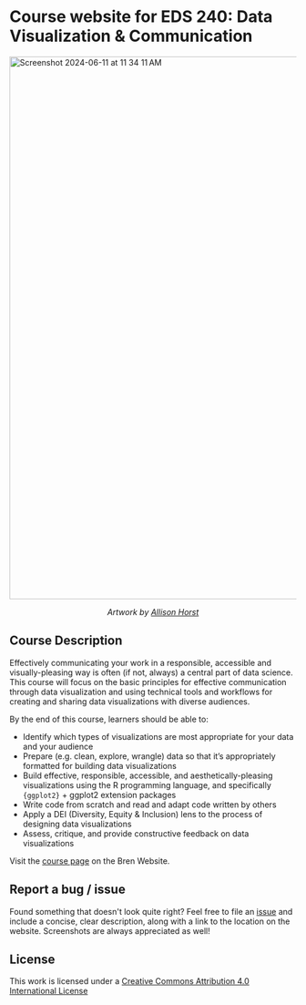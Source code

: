 # Course website for EDS 240: Data Visualization & Communication

<img width="953" alt="Screenshot 2024-06-11 at 11 34 11 AM" src="https://github.com/samanthacsik/EDS-240-data-viz/assets/43836046/135a15ff-62c9-4ae3-9026-db4d4a06a4be">

<p align="center"><em>Artwork by <a href="https://allisonhorst.com/">Allison Horst</a></em></p>

## Course Description

Effectively communicating your work in a responsible, accessible and visually-pleasing way is often (if not, always) a central part of data science. This course will focus on the basic principles for effective communication through data visualization and using technical tools and workflows for creating and sharing data visualizations with diverse audiences.

By the end of this course, learners should be able to:

- Identify which types of visualizations are most appropriate for your data and your audience
- Prepare (e.g. clean, explore, wrangle) data so that it’s appropriately formatted for building data visualizations
- Build effective, responsible, accessible, and aesthetically-pleasing visualizations using the R programming language, and specifically `{ggplot2}` + ggplot2 extension packages
- Write code from scratch and read and adapt code written by others
- Apply a DEI (Diversity, Equity & Inclusion) lens to the process of designing data visualizations
- Assess, critique, and provide constructive feedback on data visualizations

Visit the [course page](https://bren.ucsb.edu/courses/eds-240) on the Bren Website.

## Report a bug / issue

Found something that doesn't look quite right? Feel free to file an [issue](https://github.com/samanthacsik/EDS-240-data-viz/issues) and include a concise, clear description, along with a link to the location on the website. Screenshots are always appreciated as well!

## License

This work is licensed under a [Creative Commons Attribution 4.0 International License](https://creativecommons.org/licenses/by/4.0/)
